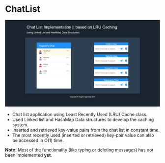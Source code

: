 # ChatList

<a href="https://yogeshiitm.github.io/LRUcache-chatlist/"><img src="images/screenshot.png"></a>

- Chat list application using Least Recently Used (LRU) Cache class. 
- Used Linked list and HashMap Data structures to develop the caching system. 
- Inserted and retrieved key-value pairs from the chat list in constant time. 
- The most recently used (inserted or retrieved) key-pair value can also be accessed in O(1) time.

**Note:**
Most of the functionality (like typing or deleting messages) has not been implemented **yet**.

